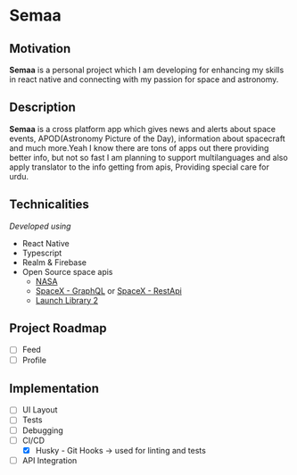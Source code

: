 # Semaa

## Motivation

**Semaa** is a personal project which I am developing for enhancing my skills in react native and connecting with my passion for space and astronomy. 

## Description

**Semaa** is a cross platform app which gives news and alerts about space events, APOD(Astronomy Picture of the Day), information about spacecraft and much more.Yeah I know there are tons of apps out there providing better info, but not so fast I am planning to support multilanguages and also apply translator to the info getting from apis, Providing special care for urdu.

## Technicalities

*Developed using*

- React Native
- Typescript
- Realm & Firebase
- Open Source space apis 
  - [NASA](https://api.nasa.gov/)
  - [SpaceX - GraphQL](https://api.spacex.land/graphql/) or [SpaceX - RestApi](https://github.com/r-spacex/SpaceX-API)
  - [Launch Library 2](https://thespacedevs.com/llapi)


## Project Roadmap

- [ ] Feed
- [ ] Profile

## Implementation 

- [ ] UI Layout
- [ ] Tests
- [ ] Debugging
- [ ] CI/CD
     - [X] Husky - Git Hooks -> used for linting and tests
- [ ] API Integration
